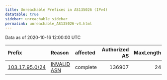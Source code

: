 ```yaml
---
title: Unreachable Prefixes in AS135026 (IPv4)
datatable: true
sidebar: unreachable_sidebar
permalink: unreachable_AS135026-v4.html
---
```


Data as of 2020-10-16 12:00:00 UTC


<div class="datatable-begin"></div>

| Prefix                                                 | Reason                                                                                                 | affected   |   Authorized AS |   MaxLength | Anchor                                       |   unreachable /24s |
|:-------------------------------------------------------|:-------------------------------------------------------------------------------------------------------|:-----------|----------------:|------------:|:---------------------------------------------|-------------------:|
| [103.17.95.0/24](https://stat.ripe.net/103.17.95.0/24) | [INVALID ASN](https://rpki-validator.ripe.net/announcement-preview?asn=AS135026&prefix=103.17.95.0/24) | complete   |          136907 |          24 | [APNIC](unreachable_APNIC_RPKI_Root-v4.html) |                  1 |

<div class="datatable-end"></div>